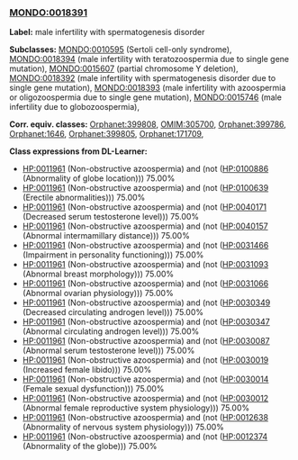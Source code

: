 
### [MONDO:0018391](http://purl.obolibrary.org/obo/MONDO_0018391)
**Label:** male infertility with spermatogenesis disorder

**Subclasses:** [MONDO:0010595](http://purl.obolibrary.org/obo/MONDO_0010595) (Sertoli cell-only syndrome), [MONDO:0018394](http://purl.obolibrary.org/obo/MONDO_0018394) (male infertility with teratozoospermia due to single gene mutation), [MONDO:0015607](http://purl.obolibrary.org/obo/MONDO_0015607) (partial chromosome Y deletion), [MONDO:0018392](http://purl.obolibrary.org/obo/MONDO_0018392) (male infertility with spermatogenesis disorder due to single gene mutation), [MONDO:0018393](http://purl.obolibrary.org/obo/MONDO_0018393) (male infertility with azoospermia or oligozoospermia due to single gene mutation), [MONDO:0015746](http://purl.obolibrary.org/obo/MONDO_0015746) (male infertility due to globozoospermia), 

**Corr. equiv. classes:** [Orphanet:399808](http://www.orpha.net/ORDO/Orphanet_399808), [OMIM:305700](http://purl.obolibrary.org/obo/OMIM_305700), [Orphanet:399786](http://www.orpha.net/ORDO/Orphanet_399786), [Orphanet:1646](http://www.orpha.net/ORDO/Orphanet_1646), [Orphanet:399805](http://www.orpha.net/ORDO/Orphanet_399805), [Orphanet:171709](http://www.orpha.net/ORDO/Orphanet_171709), 

**Class expressions from DL-Learner:**

- [HP:0011961](http://purl.obolibrary.org/obo/HP_0011961) (Non-obstructive azoospermia) and (not ([HP:0100886](http://purl.obolibrary.org/obo/HP_0100886) (Abnormality of globe location))) 75.00%
- [HP:0011961](http://purl.obolibrary.org/obo/HP_0011961) (Non-obstructive azoospermia) and (not ([HP:0100639](http://purl.obolibrary.org/obo/HP_0100639) (Erectile abnormalities))) 75.00%
- [HP:0011961](http://purl.obolibrary.org/obo/HP_0011961) (Non-obstructive azoospermia) and (not ([HP:0040171](http://purl.obolibrary.org/obo/HP_0040171) (Decreased serum testosterone level))) 75.00%
- [HP:0011961](http://purl.obolibrary.org/obo/HP_0011961) (Non-obstructive azoospermia) and (not ([HP:0040157](http://purl.obolibrary.org/obo/HP_0040157) (Abnormal intermamillary distance))) 75.00%
- [HP:0011961](http://purl.obolibrary.org/obo/HP_0011961) (Non-obstructive azoospermia) and (not ([HP:0031466](http://purl.obolibrary.org/obo/HP_0031466) (Impairment in personality functioning))) 75.00%
- [HP:0011961](http://purl.obolibrary.org/obo/HP_0011961) (Non-obstructive azoospermia) and (not ([HP:0031093](http://purl.obolibrary.org/obo/HP_0031093) (Abnormal breast morphology))) 75.00%
- [HP:0011961](http://purl.obolibrary.org/obo/HP_0011961) (Non-obstructive azoospermia) and (not ([HP:0031066](http://purl.obolibrary.org/obo/HP_0031066) (Abnormal ovarian physiology))) 75.00%
- [HP:0011961](http://purl.obolibrary.org/obo/HP_0011961) (Non-obstructive azoospermia) and (not ([HP:0030349](http://purl.obolibrary.org/obo/HP_0030349) (Decreased circulating androgen level))) 75.00%
- [HP:0011961](http://purl.obolibrary.org/obo/HP_0011961) (Non-obstructive azoospermia) and (not ([HP:0030347](http://purl.obolibrary.org/obo/HP_0030347) (Abnormal circulating androgen level))) 75.00%
- [HP:0011961](http://purl.obolibrary.org/obo/HP_0011961) (Non-obstructive azoospermia) and (not ([HP:0030087](http://purl.obolibrary.org/obo/HP_0030087) (Abnormal serum testosterone level))) 75.00%
- [HP:0011961](http://purl.obolibrary.org/obo/HP_0011961) (Non-obstructive azoospermia) and (not ([HP:0030019](http://purl.obolibrary.org/obo/HP_0030019) (Increased female libido))) 75.00%
- [HP:0011961](http://purl.obolibrary.org/obo/HP_0011961) (Non-obstructive azoospermia) and (not ([HP:0030014](http://purl.obolibrary.org/obo/HP_0030014) (Female sexual dysfunction))) 75.00%
- [HP:0011961](http://purl.obolibrary.org/obo/HP_0011961) (Non-obstructive azoospermia) and (not ([HP:0030012](http://purl.obolibrary.org/obo/HP_0030012) (Abnormal female reproductive system physiology))) 75.00%
- [HP:0011961](http://purl.obolibrary.org/obo/HP_0011961) (Non-obstructive azoospermia) and (not ([HP:0012638](http://purl.obolibrary.org/obo/HP_0012638) (Abnormality of nervous system physiology))) 75.00%
- [HP:0011961](http://purl.obolibrary.org/obo/HP_0011961) (Non-obstructive azoospermia) and (not ([HP:0012374](http://purl.obolibrary.org/obo/HP_0012374) (Abnormality of the globe))) 75.00%


